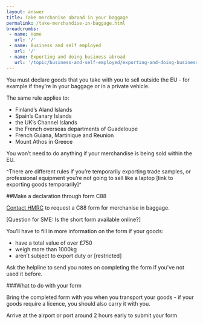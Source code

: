 ```yaml
---
layout: answer
title: Take merchanise abroad in your baggage
permalink: /take-merchandise-in-baggage.html
breadcrumbs:
 - name: Home
   url: '/'
 - name: Business and self employed
   url: '/'
 - name: Exporting and doing business abroad
   url: '/topic/business-and-self-employed/exporting-and-doing-business-abroad.html'
---
```

You must declare goods that you take with you to sell outside the EU - for example if they're in your baggage or in a private vehicle.

The same rule applies to:

* Finland’s Aland Islands
* Spain’s Canary Islands
* the UK’s Channel Islands
* the French overseas departments of Guadeloupe
* French Guiana, Martinique and Reunion
* Mount Athos in Greece

You won’t need to do anything if your merchandise is being sold within the EU.

^There are different rules if you’re temporarily exporting trade samples, or professional equipment you’re not going to sell like a laptop [link to exporting goods temporarily]^

##Make a declaration through form C88

[Contact HMRC](https://www.gov.uk/government/organisations/hm-revenue-customs/contact/excise-enquiries) to request a C88 form for merchanise in baggage.

[Question for SME: Is the short form available online?]

You’ll have to fill in more information on the form if your goods:

* have a total value of over £750
* weigh more than 1000kg 
* aren’t subject to export duty or [restricted] 

Ask the helpline to send you notes on completing the form if you've not used it before.

###What to do with your form

Bring the completed form with you when you transport your goods - if your goods require a licence, you should also carry it with you.

Arrive at the airport or port around 2 hours early to submit your form.






